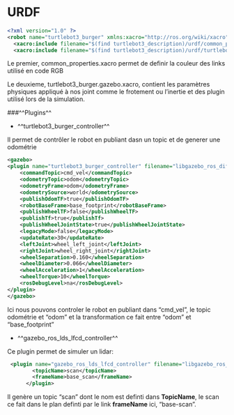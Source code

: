 



# URDF



``` xml
<?xml version="1.0" ?>
<robot name="turtlebot3_burger" xmlns:xacro="http://ros.org/wiki/xacro">
  <xacro:include filename="$(find turtlebot3_description)/urdf/common_properties.xacro"/>
  <xacro:include filename="$(find turtlebot3_description)/urdf/turtlebot3_burger.gazebo.xacro"/>
```

Le premier, common_properties.xacro permet de definir la couleur des links utilisé en code RGB

Le deuxieme, turtlebot3_burger.gazebo.xacro, contient les paramètres physiques appliqué à nos joint comme le frotement ou l’inertie et des plugin utilisé lors de la simulation.

###^^Plugins^^

-  ^^turtlebot3_burger_controller^^

Il permet de contrôler le robot en publiant dasn un topic et de generer une odométrie


``` xml
<gazebo>
<plugin name="turtlebot3_burger_controller" filename="libgazebo_ros_diff_drive.so">
    <commandTopic>cmd_vel</commandTopic>
    <odometryTopic>odom</odometryTopic>
    <odometryFrame>odom</odometryFrame>
    <odometrySource>world</odometrySource>
    <publishOdomTF>true</publishOdomTF>
    <robotBaseFrame>base_footprint</robotBaseFrame>
    <publishWheelTF>false</publishWheelTF>
    <publishTf>true</publishTf>
    <publishWheelJointState>true</publishWheelJointState>
    <legacyMode>false</legacyMode>
    <updateRate>30</updateRate>
    <leftJoint>wheel_left_joint</leftJoint>
    <rightJoint>wheel_right_joint</rightJoint>
    <wheelSeparation>0.160</wheelSeparation>
    <wheelDiameter>0.066</wheelDiameter>
    <wheelAcceleration>1</wheelAcceleration>
    <wheelTorque>10</wheelTorque>
    <rosDebugLevel>na</rosDebugLevel>
</plugin>
</gazebo>
```


 
Ici nous pouvons controler le robot en publiant dans “cmd_vel”, le topic odométrie et “odom” et la transformation ce fait entre “odom” et “base_footprint”

-  ^^gazebo_ros_lds_lfcd_controller^^

Ce plugin  permet de simuler un lidar: 


``` xml
 <plugin name="gazebo_ros_lds_lfcd_controller" filename="libgazebo_ros_laser.so">
        <topicName>scan</topicName>
        <frameName>base_scan</frameName>
      </plugin>

```

 
Il genère un topic “scan” dont le nom est definti dans **TopicName**,  le scan ce fait dans le plan definti par le link **frameName** ici,  “base-scan”.




